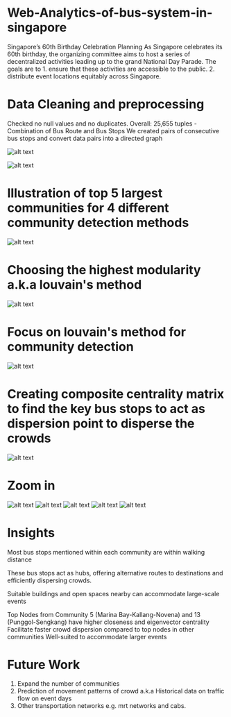 # Web-Analytics-of-bus-system-in-singapore

Singapore’s 60th Birthday Celebration Planning
As Singapore celebrates its 60th birthday, the organizing committee aims to host a series of decentralized activities leading up to the grand National Day Parade. 
The goals are to 
    1. ensure that these activities are accessible to the public.
    2. distribute event locations equitably across Singapore.


# Data Cleaning and preprocessing
Checked no null values and no duplicates.
Overall: 25,655 tuples - Combination of Bus Route and Bus Stops
We created pairs of consecutive bus stops and convert data pairs into a directed graph


![alt text](image.png)

![alt text](image-1.png) 

# Illustration of top 5 largest communities for 4 different community detection methods
![alt text](image-2.png) 


# Choosing the highest modularity a.k.a louvain's method

![alt text](image-3.png) 

# Focus on louvain's method for community detection
![alt text](image-4.png)


# Creating composite centrality matrix to find the key bus stops to act as dispersion point to disperse the crowds
![alt text](image-5.png) 

# Zoom in 
![alt text](image-6.png) 
![alt text](image-7.png)
![alt text](image-8.png)
![alt text](image-9.png)
![alt text](image-10.png)

# Insights
Most bus stops mentioned within each community are within walking distance

These bus stops act as hubs, offering alternative routes to destinations and efficiently dispersing crowds.

Suitable buildings and open spaces nearby can accommodate large-scale events 

Top Nodes from Community 5 (Marina Bay-Kallang-Novena) and 13 (Punggol-Sengkang) have  higher closeness and eigenvector centrality
Facilitate faster crowd dispersion compared to top nodes in other communities
Well-suited to accommodate larger events


# Future Work
1. Expand the number of communities
2. Prediction of movement patterns of crowd a.k.a Historical data on traffic flow on event days
3. Other transportation networks e.g. mrt networks and cabs.
